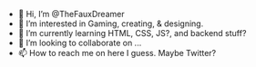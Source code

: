 - 👋 Hi, I’m @TheFauxDreamer
- 👀 I’m interested in Gaming, creating, & designing.
- 🌱 I’m currently learning HTML, CSS, JS?, and backend stuff?
- 💞️ I’m looking to collaborate on ...
- 📫 How to reach me on here I guess. Maybe Twitter?

<!---
TheFauxDreamer/TheFauxDreamer is a ✨ special ✨ repository because its `README.md` (this file) appears on your GitHub profile.
You can click the Preview link to take a look at your changes.
--->
